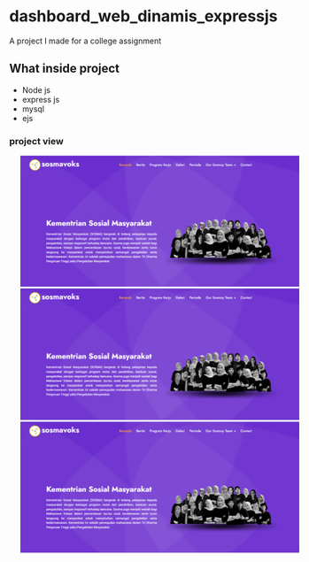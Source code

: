 # dashboard_web_dinamis_expressjs
A project I made for a college assignment
## What inside project
- Node js
- express js
- mysql
- ejs
### project view
<img src="Screenshot (394).png" alt="Alt text" title="Optional title" style="display: inline-block; margin: 0 20px; width: 700px;">
<img src="Screenshot (394).png" alt="Alt text" title="Optional title" style="display: inline-block; margin: 0 20px; width: 700px;">
<img src="Screenshot (394).png" alt="Alt text" title="Optional title" style="display: inline-block; margin: 0 20px; width: 700px;">
